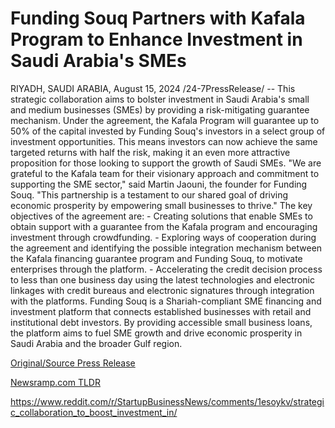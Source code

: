 # Funding Souq Partners with Kafala Program to Enhance Investment in Saudi Arabia's SMEs

RIYADH, SAUDI ARABIA, August 15, 2024 /24-7PressRelease/ -- This strategic collaboration aims to bolster investment in Saudi Arabia's small and medium businesses (SMEs) by providing a risk-mitigating guarantee mechanism.  Under the agreement, the Kafala Program will guarantee up to 50% of the capital invested by Funding Souq's investors in a select group of investment opportunities. This means investors can now achieve the same targeted returns with half the risk, making it an even more attractive proposition for those looking to support the growth of Saudi SMEs.  "We are grateful to the Kafala team for their visionary approach and commitment to supporting the SME sector," said Martin Jaouni, the founder for Funding Souq. "This partnership is a testament to our shared goal of driving economic prosperity by empowering small businesses to thrive."  The key objectives of the agreement are:  - Creating solutions that enable SMEs to obtain support with a guarantee from the Kafala program and encouraging investment through crowdfunding.  - Exploring ways of cooperation during the agreement and identifying the possible integration mechanism between the Kafala financing guarantee program and Funding Souq, to motivate enterprises through the platform.  - Accelerating the credit decision process to less than one business day using the latest technologies and electronic linkages with credit bureaus and electronic signatures through integration with the platforms.  Funding Souq is a Shariah-compliant SME financing and investment platform that connects established businesses with retail and institutional debt investors. By providing accessible small business loans, the platform aims to fuel SME growth and drive economic prosperity in Saudi Arabia and the broader Gulf region. 

[Original/Source Press Release](https://www.24-7pressrelease.com/press-release/513422/funding-souq-partners-with-kafala-program-to-enhance-investment-in-saudi-arabias-smes)
                    

[Newsramp.com TLDR](None) 

https://www.reddit.com/r/StartupBusinessNews/comments/1esoykv/strategic_collaboration_to_boost_investment_in/